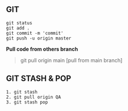 ## GIT
```
git status
git add .
git commit -m 'commit'
git push -u origin master
```
**Pull code from others branch**
> git pull origin main [pull from main branch]

## GIT STASH & POP

```
1. git stash
2. git pull origin QA
3. git stash pop
```
